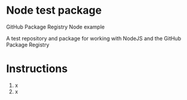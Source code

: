 # Node test package

GitHub Package Registry Node example

A test repository and package for working with NodeJS and the GitHub Package Registry

# Instructions

1. x
2. x